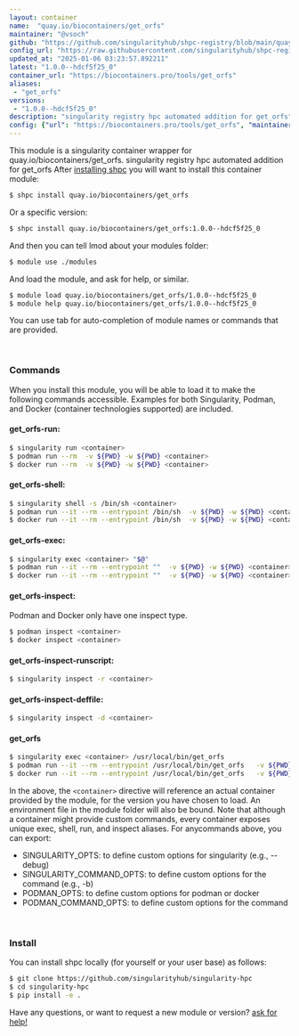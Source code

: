 ```yaml
---
layout: container
name:  "quay.io/biocontainers/get_orfs"
maintainer: "@vsoch"
github: "https://github.com/singularityhub/shpc-registry/blob/main/quay.io/biocontainers/get_orfs/container.yaml"
config_url: "https://raw.githubusercontent.com/singularityhub/shpc-registry/main/quay.io/biocontainers/get_orfs/container.yaml"
updated_at: "2025-01-06 03:23:57.892211"
latest: "1.0.0--hdcf5f25_0"
container_url: "https://biocontainers.pro/tools/get_orfs"
aliases:
 - "get_orfs"
versions:
 - "1.0.0--hdcf5f25_0"
description: "singularity registry hpc automated addition for get_orfs"
config: {"url": "https://biocontainers.pro/tools/get_orfs", "maintainer": "@vsoch", "description": "singularity registry hpc automated addition for get_orfs", "latest": {"1.0.0--hdcf5f25_0": "sha256:96bee6600e0ce1a952b7aba718c26b921da8cda83ecd7dbdc1d505a6a7ce2b05"}, "tags": {"1.0.0--hdcf5f25_0": "sha256:96bee6600e0ce1a952b7aba718c26b921da8cda83ecd7dbdc1d505a6a7ce2b05"}, "docker": "quay.io/biocontainers/get_orfs", "aliases": {"get_orfs": "/usr/local/bin/get_orfs"}}
---
```


This module is a singularity container wrapper for quay.io/biocontainers/get_orfs.
singularity registry hpc automated addition for get_orfs
After [installing shpc](#install) you will want to install this container module:


```bash
$ shpc install quay.io/biocontainers/get_orfs
```

Or a specific version:

```bash
$ shpc install quay.io/biocontainers/get_orfs:1.0.0--hdcf5f25_0
```

And then you can tell lmod about your modules folder:

```bash
$ module use ./modules
```

And load the module, and ask for help, or similar.

```bash
$ module load quay.io/biocontainers/get_orfs/1.0.0--hdcf5f25_0
$ module help quay.io/biocontainers/get_orfs/1.0.0--hdcf5f25_0
```

You can use tab for auto-completion of module names or commands that are provided.

<br>

### Commands

When you install this module, you will be able to load it to make the following commands accessible.
Examples for both Singularity, Podman, and Docker (container technologies supported) are included.

#### get_orfs-run:

```bash
$ singularity run <container>
$ podman run --rm  -v ${PWD} -w ${PWD} <container>
$ docker run --rm  -v ${PWD} -w ${PWD} <container>
```

#### get_orfs-shell:

```bash
$ singularity shell -s /bin/sh <container>
$ podman run --it --rm --entrypoint /bin/sh  -v ${PWD} -w ${PWD} <container>
$ docker run --it --rm --entrypoint /bin/sh  -v ${PWD} -w ${PWD} <container>
```

#### get_orfs-exec:

```bash
$ singularity exec <container> "$@"
$ podman run --it --rm --entrypoint ""  -v ${PWD} -w ${PWD} <container> "$@"
$ docker run --it --rm --entrypoint ""  -v ${PWD} -w ${PWD} <container> "$@"
```

#### get_orfs-inspect:

Podman and Docker only have one inspect type.

```bash
$ podman inspect <container>
$ docker inspect <container>
```

#### get_orfs-inspect-runscript:

```bash
$ singularity inspect -r <container>
```

#### get_orfs-inspect-deffile:

```bash
$ singularity inspect -d <container>
```


#### get_orfs

```bash
$ singularity exec <container> /usr/local/bin/get_orfs
$ podman run --it --rm --entrypoint /usr/local/bin/get_orfs   -v ${PWD} -w ${PWD} <container> -c " $@"
$ docker run --it --rm --entrypoint /usr/local/bin/get_orfs   -v ${PWD} -w ${PWD} <container> -c " $@"
```



In the above, the `<container>` directive will reference an actual container provided
by the module, for the version you have chosen to load. An environment file in the
module folder will also be bound. Note that although a container
might provide custom commands, every container exposes unique exec, shell, run, and
inspect aliases. For anycommands above, you can export:

 - SINGULARITY_OPTS: to define custom options for singularity (e.g., --debug)
 - SINGULARITY_COMMAND_OPTS: to define custom options for the command (e.g., -b)
 - PODMAN_OPTS: to define custom options for podman or docker
 - PODMAN_COMMAND_OPTS: to define custom options for the command

<br>

### Install

You can install shpc locally (for yourself or your user base) as follows:

```bash
$ git clone https://github.com/singularityhub/singularity-hpc
$ cd singularity-hpc
$ pip install -e .
```

Have any questions, or want to request a new module or version? [ask for help!](https://github.com/singularityhub/singularity-hpc/issues)